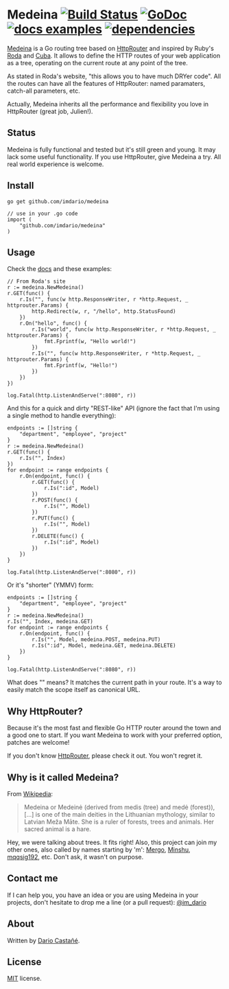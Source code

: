 # Medeina [![Build Status][1]][2] [![GoDoc](https://godoc.org/github.com/imdario/medeina?status.svg)](https://godoc.org/github.com/imdario/medeina) [![docs examples](https://sourcegraph.com/api/repos/github.com/imdario/medeina/.badges/docs-examples.png)](https://sourcegraph.com/github.com/imdario/medeina) [![dependencies](https://sourcegraph.com/api/repos/github.com/imdario/medeina/.badges/dependencies.png)](https://sourcegraph.com/github.com/imdario/medeina)

[1]: https://travis-ci.org/imdario/medeina.png
[2]: https://travis-ci.org/imdario/medeina

[Medeina](https://github.com/imdario/medeina) is a Go routing tree based on [HttpRouter](https://github.com/julienschmidt/httprouter) and inspired by Ruby's [Roda](http://roda.jeremyevans.net/) and [Cuba](http://cuba.is/). It allows to define the HTTP routes of your web application as a tree, operating on the current route at any point of the tree.

As stated in Roda's website, "this allows you to have much DRYer code". All the routes can have all the features of HttpRouter: named paramaters, catch-all parameters, etc.

Actually, Medeina inherits all the performance and flexibility you love in HttpRouter (great job, Julien!).

## Status

Medeina is fully functional and tested but it's still green and young. It may lack some useful functionality. If you use HttpRouter, give Medeina a try. All real world experience is welcome.

## Install

    go get github.com/imdario/medeina

    // use in your .go code
    import (
        "github.com/imdario/medeina"
    )

## Usage

Check the [docs](https://godoc.org/github.com/imdario/medeina) and these examples:

    // From Roda's site
    r := medeina.NewMedeina()
    r.GET(func() {
        r.Is("", func(w http.ResponseWriter, r *http.Request, _ httprouter.Params) {
            http.Redirect(w, r, "/hello", http.StatusFound)
        })
        r.On("hello", func() {
            r.Is("world", func(w http.ResponseWriter, r *http.Request, _ httprouter.Params) {
                fmt.Fprintf(w, "Hello world!")
            })
            r.Is("", func(w http.ResponseWriter, r *http.Request, _ httprouter.Params) {
                fmt.Fprintf(w, "Hello!")
            })
        })
    })

    log.Fatal(http.ListenAndServe(":8080", r))


And this for a quick and dirty "REST-like" API (ignore the fact that I'm using a single method to handle everything):

    endpoints := []string {
        "department", "employee", "project"
    }
    r := medeina.NewMedeina()
    r.GET(func() {
        r.Is("", Index)
    })
    for endpoint := range endpoints {
        r.On(endpoint, func() {
            r.GET(func() {
                r.Is(":id", Model)
            })
            r.POST(func() {
                r.Is("", Model)
            })
            r.PUT(func() {
                r.Is("", Model)
            })
            r.DELETE(func() {
                r.Is(":id", Model)
            })
        })
    }

    log.Fatal(http.ListenAndServe(":8080", r))

Or it's "shorter" (YMMV) form:

    endpoints := []string {
        "department", "employee", "project"
    }
    r := medeina.NewMedeina()
    r.Is("", Index, medeina.GET)
    for endpoint := range endpoints {
        r.On(endpoint, func() {
            r.Is("", Model, medeina.POST, medeina.PUT)
            r.Is(":id", Model, medeina.GET, medeina.DELETE)
        })
    }

    log.Fatal(http.ListenAndServe(":8080", r))

What does "" means? It matches the current path in your route. It's a way to easily match the scope itself as canonical URL.

## Why HttpRouter?

Because it's the most fast and flexible Go HTTP router around the town and a good one to start. If you want Medeina to work with your preferred option, patches are welcome!

If you don't know [HttpRouter](https://github.com/julienschmidt/httprouter), please check it out. You won't regret it.

## Why is it called Medeina?

From [Wikipedia](https://en.wikipedia.org/wiki/Medeina):

> Medeina or Medeinė (derived from medis (tree) and medė (forest)), [...] is one of the main deities in the Lithuanian mythology, similar to Latvian Meža Māte. She is a ruler of forests, trees and animals. Her sacred animal is a hare.

Hey, we were talking about trees. It fits right! Also, this project can join my other ones, also called by names starting by 'm': [Mergo](https://github.com/imdario/mergo), [Minshu](https://github.com/imdario/minshu), [mqqsig192](https://github.com/imdario/mqqsig192), etc. Don't ask, it wasn't on purpose.

## Contact me

If I can help you, you have an idea or you are using Medeina in your projects, don't hesitate to drop me a line (or a pull request): [@im_dario](https://twitter.com/im_dario)

## About

Written by [Dario Castañé](http://dario.im).

## License

[MIT](http://opensource.org/licenses/MIT) license.

